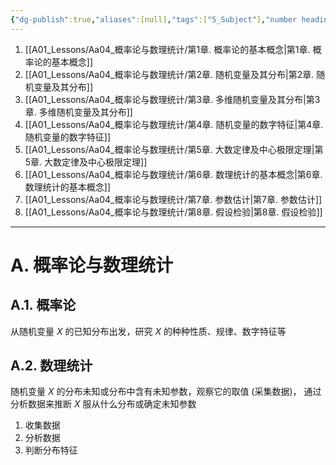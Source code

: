 ```yaml
---
{"dg-publish":true,"aliases":[null],"tags":["5_Subject"],"number headings":"auto, first-level 1, max 6, A.1.","Created-Date":"2023-08-13 10:16:56","Modified-Date":"2024-04-18 11:53:25","permalink":"/A01_Lessons/Aa04_概率论与数理统计/概率论与数理统计/","dgPassFrontmatter":true}
---
```







1. [[A01_Lessons/Aa04_概率论与数理统计/第1章. 概率论的基本概念\|第1章. 概率论的基本概念]]
2. [[A01_Lessons/Aa04_概率论与数理统计/第2章. 随机变量及其分布\|第2章. 随机变量及其分布]]
3. [[A01_Lessons/Aa04_概率论与数理统计/第3章. 多维随机变量及其分布\|第3章. 多维随机变量及其分布]]
4. [[A01_Lessons/Aa04_概率论与数理统计/第4章. 随机变量的数字特征\|第4章. 随机变量的数字特征]]
5. [[A01_Lessons/Aa04_概率论与数理统计/第5章. 大数定律及中心极限定理\|第5章. 大数定律及中心极限定理]]
6. [[A01_Lessons/Aa04_概率论与数理统计/第6章. 数理统计的基本概念\|第6章. 数理统计的基本概念]]
7. [[A01_Lessons/Aa04_概率论与数理统计/第7章. 参数估计\|第7章. 参数估计]]
8. [[A01_Lessons/Aa04_概率论与数理统计/第8章. 假设检验\|第8章. 假设检验]]





---


# A. 概率论与数理统计

## A.1. 概率论
从随机变量 $X$ 的已知分布出发，研究 $X$ 的种种性质、规律、数字特征等


## A.2. 数理统计

随机变量 $X$ 的分布未知或分布中含有未知参数，观察它的取值 (采集数据)， 通过分析数据来推断 $X$ 服从什么分布或确定未知参数

1. 收集数据
2. 分析数据
3. 判断分布特征


